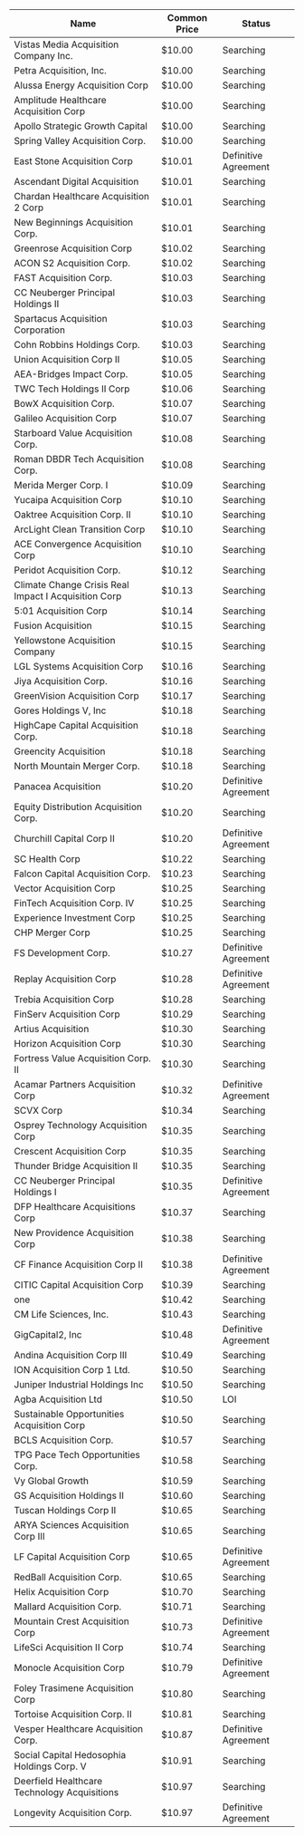 Name                                                 | Common Price  | Status              
---------------------------------------------------- | ------------- | --------------------
Vistas Media Acquisition Company Inc.                | $10.00        | Searching           
Petra Acquisition, Inc.                              | $10.00        | Searching           
Alussa Energy Acquisition Corp                       | $10.00        | Searching           
Amplitude Healthcare Acquisition Corp                | $10.00        | Searching           
Apollo Strategic Growth Capital                      | $10.00        | Searching           
Spring Valley Acquisition Corp.                      | $10.00        | Searching           
East Stone Acquisition Corp                          | $10.01        | Definitive Agreement
Ascendant Digital Acquisition                        | $10.01        | Searching           
Chardan Healthcare Acquisition 2 Corp                | $10.01        | Searching           
New Beginnings Acquisition Corp.                     | $10.01        | Searching           
Greenrose Acquisition Corp                           | $10.02        | Searching           
ACON S2 Acquisition Corp.                            | $10.02        | Searching           
FAST Acquisition Corp.                               | $10.03        | Searching           
CC Neuberger Principal Holdings II                   | $10.03        | Searching           
Spartacus Acquisition Corporation                    | $10.03        | Searching           
Cohn Robbins Holdings Corp.                          | $10.03        | Searching           
Union Acquisition Corp II                            | $10.05        | Searching           
AEA-Bridges Impact Corp.                             | $10.05        | Searching           
TWC Tech Holdings II Corp                            | $10.06        | Searching           
BowX Acquisition Corp.                               | $10.07        | Searching           
Galileo Acquisition Corp                             | $10.07        | Searching           
Starboard Value Acquisition Corp.                    | $10.08        | Searching           
Roman DBDR Tech Acquisition Corp.                    | $10.08        | Searching           
Merida Merger Corp. I                                | $10.09        | Searching           
Yucaipa Acquisition Corp                             | $10.10        | Searching           
Oaktree Acquisition Corp. II                         | $10.10        | Searching           
ArcLight Clean Transition Corp                       | $10.10        | Searching           
ACE Convergence Acquisition Corp                     | $10.10        | Searching           
Peridot Acquisition Corp.                            | $10.12        | Searching           
Climate Change Crisis Real Impact I Acquisition Corp | $10.13        | Searching           
5:01 Acquisition Corp                                | $10.14        | Searching           
Fusion Acquisition                                   | $10.15        | Searching           
Yellowstone Acquisition Company                      | $10.15        | Searching           
LGL Systems Acquisition Corp                         | $10.16        | Searching           
Jiya Acquisition Corp.                               | $10.16        | Searching           
GreenVision Acquisition Corp                         | $10.17        | Searching           
Gores Holdings V, Inc                                | $10.18        | Searching           
HighCape Capital Acquisition Corp.                   | $10.18        | Searching           
Greencity Acquisition                                | $10.18        | Searching           
North Mountain Merger Corp.                          | $10.18        | Searching           
Panacea Acquisition                                  | $10.20        | Definitive Agreement
Equity Distribution Acquisition Corp.                | $10.20        | Searching           
Churchill Capital Corp II                            | $10.20        | Definitive Agreement
SC Health Corp                                       | $10.22        | Searching           
Falcon Capital Acquisition Corp.                     | $10.23        | Searching           
Vector Acquisition Corp                              | $10.25        | Searching           
FinTech Acquisition Corp. IV                         | $10.25        | Searching           
Experience Investment Corp                           | $10.25        | Searching           
CHP Merger Corp                                      | $10.25        | Searching           
FS Development Corp.                                 | $10.27        | Definitive Agreement
Replay Acquisition Corp                              | $10.28        | Definitive Agreement
Trebia Acquisition Corp                              | $10.28        | Searching           
FinServ Acquisition Corp                             | $10.29        | Searching           
Artius Acquisition                                   | $10.30        | Searching           
Horizon Acquisition Corp                             | $10.30        | Searching           
Fortress Value Acquisition Corp. II                  | $10.30        | Searching           
Acamar Partners Acquisition Corp                     | $10.32        | Definitive Agreement
SCVX Corp                                            | $10.34        | Searching           
Osprey Technology Acquisition Corp                   | $10.35        | Searching           
Crescent Acquisition Corp                            | $10.35        | Searching           
Thunder Bridge Acquisition II                        | $10.35        | Searching           
CC Neuberger Principal Holdings I                    | $10.35        | Definitive Agreement
DFP Healthcare Acquisitions Corp                     | $10.37        | Searching           
New Providence Acquisition Corp                      | $10.38        | Searching           
CF Finance Acquisition Corp II                       | $10.38        | Definitive Agreement
CITIC Capital Acquisition Corp                       | $10.39        | Searching           
one                                                  | $10.42        | Searching           
CM Life Sciences, Inc.                               | $10.43        | Searching           
GigCapital2, Inc                                     | $10.48        | Definitive Agreement
Andina Acquisition Corp III                          | $10.49        | Searching           
ION Acquisition Corp 1 Ltd.                          | $10.50        | Searching           
Juniper Industrial Holdings Inc                      | $10.50        | Searching           
Agba Acquisition Ltd                                 | $10.50        | LOI                 
Sustainable Opportunities Acquisition Corp           | $10.50        | Searching           
BCLS Acquisition Corp.                               | $10.57        | Searching           
TPG Pace Tech Opportunities Corp.                    | $10.58        | Searching           
Vy Global Growth                                     | $10.59        | Searching           
GS Acquisition Holdings II                           | $10.60        | Searching           
Tuscan Holdings Corp II                              | $10.65        | Searching           
ARYA Sciences Acquisition Corp III                   | $10.65        | Searching           
LF Capital Acquisition Corp                          | $10.65        | Definitive Agreement
RedBall Acquisition Corp.                            | $10.65        | Searching           
Helix Acquisition Corp                               | $10.70        | Searching           
Mallard Acquisition Corp.                            | $10.71        | Searching           
Mountain Crest Acquisition Corp                      | $10.73        | Definitive Agreement
LifeSci Acquisition II Corp                          | $10.74        | Searching           
Monocle Acquisition Corp                             | $10.79        | Definitive Agreement
Foley Trasimene Acquisition Corp                     | $10.80        | Searching           
Tortoise Acquisition Corp. II                        | $10.81        | Searching           
Vesper Healthcare Acquisition Corp.                  | $10.87        | Definitive Agreement
Social Capital Hedosophia Holdings Corp. V           | $10.91        | Searching           
Deerfield Healthcare Technology Acquisitions         | $10.97        | Searching           
Longevity Acquisition Corp.                          | $10.97        | Definitive Agreement
